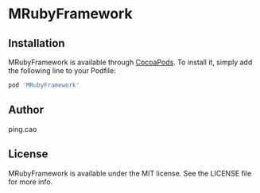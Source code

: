 # MRubyFramework

## Installation

MRubyFramework is available through [CocoaPods](https://cocoapods.org). To install
it, simply add the following line to your Podfile:

```ruby
pod 'MRubyFramework'
```

## Author

ping.cao

## License

MRubyFramework is available under the MIT license. See the LICENSE file for more info.
